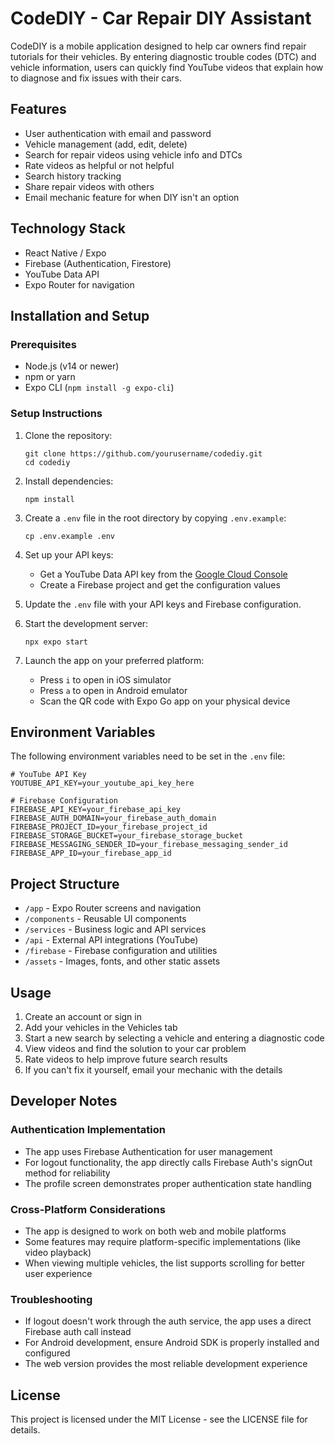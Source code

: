 # CodeDIY - Car Repair DIY Assistant

CodeDIY is a mobile application designed to help car owners find repair tutorials for their vehicles. By entering diagnostic trouble codes (DTC) and vehicle information, users can quickly find YouTube videos that explain how to diagnose and fix issues with their cars.

## Features

- User authentication with email and password
- Vehicle management (add, edit, delete)
- Search for repair videos using vehicle info and DTCs
- Rate videos as helpful or not helpful
- Search history tracking
- Share repair videos with others
- Email mechanic feature for when DIY isn't an option

## Technology Stack

- React Native / Expo
- Firebase (Authentication, Firestore)
- YouTube Data API
- Expo Router for navigation

## Installation and Setup

### Prerequisites

- Node.js (v14 or newer)
- npm or yarn
- Expo CLI (`npm install -g expo-cli`)

### Setup Instructions

1. Clone the repository:
   ```
   git clone https://github.com/yourusername/codediy.git
   cd codediy
   ```

2. Install dependencies:
   ```
   npm install
   ```

3. Create a `.env` file in the root directory by copying `.env.example`:
   ```
   cp .env.example .env
   ```

4. Set up your API keys:
   - Get a YouTube Data API key from the [Google Cloud Console](https://console.cloud.google.com)
   - Create a Firebase project and get the configuration values

5. Update the `.env` file with your API keys and Firebase configuration.

6. Start the development server:
   ```
   npx expo start
   ```

7. Launch the app on your preferred platform:
   - Press `i` to open in iOS simulator
   - Press `a` to open in Android emulator
   - Scan the QR code with Expo Go app on your physical device

## Environment Variables

The following environment variables need to be set in the `.env` file:

```
# YouTube API Key
YOUTUBE_API_KEY=your_youtube_api_key_here

# Firebase Configuration
FIREBASE_API_KEY=your_firebase_api_key
FIREBASE_AUTH_DOMAIN=your_firebase_auth_domain
FIREBASE_PROJECT_ID=your_firebase_project_id
FIREBASE_STORAGE_BUCKET=your_firebase_storage_bucket
FIREBASE_MESSAGING_SENDER_ID=your_firebase_messaging_sender_id
FIREBASE_APP_ID=your_firebase_app_id
```

## Project Structure

- `/app` - Expo Router screens and navigation
- `/components` - Reusable UI components
- `/services` - Business logic and API services
- `/api` - External API integrations (YouTube)
- `/firebase` - Firebase configuration and utilities
- `/assets` - Images, fonts, and other static assets

## Usage

1. Create an account or sign in
2. Add your vehicles in the Vehicles tab
3. Start a new search by selecting a vehicle and entering a diagnostic code
4. View videos and find the solution to your car problem
5. Rate videos to help improve future search results
6. If you can't fix it yourself, email your mechanic with the details

## Developer Notes

### Authentication Implementation

- The app uses Firebase Authentication for user management
- For logout functionality, the app directly calls Firebase Auth's signOut method for reliability
- The profile screen demonstrates proper authentication state handling

### Cross-Platform Considerations

- The app is designed to work on both web and mobile platforms
- Some features may require platform-specific implementations (like video playback)
- When viewing multiple vehicles, the list supports scrolling for better user experience

### Troubleshooting

- If logout doesn't work through the auth service, the app uses a direct Firebase auth call instead
- For Android development, ensure Android SDK is properly installed and configured
- The web version provides the most reliable development experience

## License

This project is licensed under the MIT License - see the LICENSE file for details.
